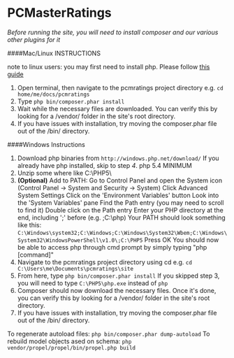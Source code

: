 # PCMasterRatings

*Before running the site, you will need to install composer and our various other plugins for it*


####Mac/Linux INSTRUCTIONS

note to linux users: you may first need to install php. Please follow [this guide](http://php.net/manual/en/install.unix.debian.php)
1. 	Open terminal, then navigate to the pcmratings project directory e.g. `cd home/me/docs/pcmratings`
2.	Type `php bin/composer.phar install`
3.	Wait while the necessary files are downloaded. You can verify this by looking for a /vendor/ folder in the site's root directory.
4. 	If you have issues with installation, try moving the composer.phar file out of the /bin/ directory.


####Windows Instructions

1.	Download php binaries from `http://windows.php.net/download/` If you already have php installed, skip to step *4*.
 		php 5.4 MINIMUM
2. 	Unzip some where like C:\PHP5\
3. 	**(Optional)** Add to PATH:
		Go to Control Panel and open the System icon (Control Panel → System and Security → System)
    	Click Advanced System Settings
    	Click on the 'Environment Variables' button
    	Look into the 'System Variables' pane
    	Find the Path entry (you may need to scroll to find it)
   		Double click on the Path entry
    	Enter your PHP directory at the end, including ';' before (e.g. ;C:\php)
    	Your PATH should look something like this: `C:\Windows\system32;C:\Windows;C:\Windows\System32\Wbem;C:\Windows\System32\WindowsPowerShell\v1.0\;C:\PHP5`
    	Press OK
    	You should now be able to access php through cmd prompt by simply typing "php [command]"
4.	Navigate to the pcmratings project directory using cd e.g. `cd C:\Users\me\Documents\pcmratings\site`
5.	From here, type `php bin/composer.phar install` If you skipped step 3, you will need to type `C:\PHP5\php.exe` instead of `php`
6. 	Composer should now download the necessary files. Once it's done, you can verify this by looking for a /vendor/ folder in the site's root directory.
7.	If you have issues with installation, try moving the composer.phar file out of the /bin/ directory.


To regenerate autoload files: `php bin/composer.phar dump-autoload`
To rebuild model objects ased on schema: `php vendor/propel/propel/bin/propel.php build`
